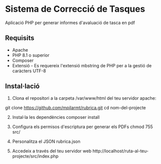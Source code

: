 # Sistema de Correcció de Tasques

Aplicació PHP per generar informes d'avaluació de tasca en pdf

## Requisits
- Apache
- PHP 8.1 o superior
- Composer
- Extensió - Es requereix l'extensió mbstring de PHP per a la gestió de caràcters UTF-8


## Instal·lació

1. Clona el repositori a la carpeta /var/www/html del teu servidor apache:

git clone  https://github.com/mpilarmt/rubrica.git
cd nom-del-projecte

2. Instal·la les dependències
composer install

3. Configura els permisos d'escriptura per generar els PDFs
chmod 755 src/

4. Personalitza el JSON
rubrica.json
4. Accedeix a través del teu servidor web
http://localhost/ruta-al-teu-projecte/src/index.php
